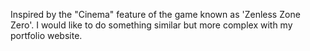 Inspired by the "Cinema" feature of the game known as 'Zenless Zone Zero'.
I would like to do something similar but more complex with my portfolio website.